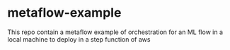 # metaflow-example
This repo contain a metaflow example of orchestration for an ML flow in a local machine to deploy in a step function of aws
